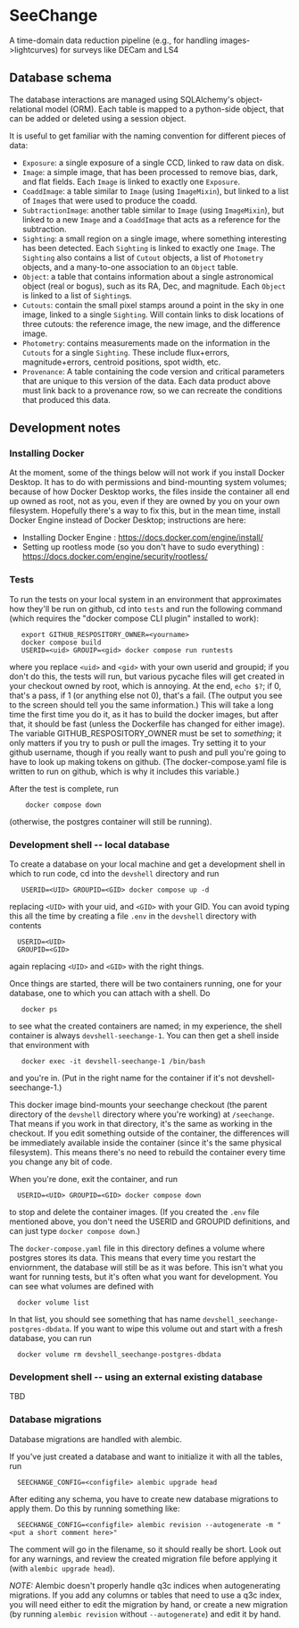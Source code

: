 # SeeChange
A time-domain data reduction pipeline (e.g., for handling images->lightcurves) for surveys like DECam and LS4


## Database schema

The database interactions are managed using SQLAlchemy's object-relational model (ORM). 
Each table is mapped to a python-side object, that can be added or deleted using a session object.

It is useful to get familiar with the naming convention for different pieces of data: 

- `Exposure`: a single exposure of a single CCD, linked to raw data on disk. 
- `Image`: a simple image, that has been processed to remove bias, dark, and flat fields.
  Each `Image` is linked to exactly one `Exposure`. 
- `CoaddImage`: a table similar to `Image` (using `ImageMixin`), but linked to a list of `Image`s 
  that were used to produce the coadd.  
- `SubtractionImage`: another table similar to `Image` (using `ImageMixin`), but linked to a new `Image` and 
  a `CoaddImage` that acts as a reference for the subtraction. 
- `Sighting`: a small region on a single image, where something interesting has been detected. 
  Each `Sighting` is linked to exactly one `Image`. The `Sighting` also contains a list of `Cutout` objects,
  a list of `Photometry` objects, and a many-to-one association to an `Object` table.  
- `Object`: a table that contains information about a single astronomical object (real or bogus), 
  such as its RA, Dec, and magnitude. Each `Object` is linked to a list of `Sighting`s. 
- `Cutouts`: contain the small pixel stamps around a point in the sky in one image, linked to a single `Sighting`.
  Will contain links to disk locations of three cutouts: the reference image, the new image, and the difference image.
- `Photometry`: contains measurements made on the information in the `Cutouts` for a single `Sighting`. 
  These include flux+errors, magnitude+errors, centroid positions, spot width, etc. 
- `Provenance`: A table containing the code version and critical parameters that are unique to this version of the data. 
  Each data product above must link back to a provenance row, so we can recreate the conditions that produced this data. 

## Development notes

### Installing Docker

At the moment, some of the things below will not work if you install Docker Desktop.  It has to do with permissions and bind-mounting system volumes; because of how Docker Desktop works, the files inside the container all end up owned as root, not as you, even if they are owned by you on your own filesystem.  Hopefully there's a way to fix this, but in the mean time, install Docker Engine instead of Docker Desktop; instructions are here:

- Installing Docker Engine : https://docs.docker.com/engine/install/
- Setting up rootless mode (so you don't have to sudo everything) : https://docs.docker.com/engine/security/rootless/

### Tests

To run the tests on your local system in an environment that approximates how they'll be run on github, cd into `tests` and run the following command (which requires the "docker compose CLI plugin" installed to work):
```
   export GITHUB_RESPOSITORY_OWNER=<yourname>
   docker compose build
   USERID=<uid> GROUIP=<gid> docker compose run runtests
```
where you replace `<uid>` and `<gid>` with your own userid and groupid; if you don't do this, the tests will run, but various pycache files will get created in your checkout owned by root, which is annoying.  At the end, `echo $?`; if 0, that's a pass, if 1 (or anything else not 0), that's a fail.  (The output you see to the screen should tell you the same information.)  This will take a long time the first time you do it, as it has to build the docker images, but after that, it should be fast (unless the Dockerfile has changed for either image).  The variable GITHUB_RESPOSITORY_OWNER must be set to *something*; it only matters if you try to push or pull the images.  Try setting it to your github username, though if you really want to push and pull you're going to have to look up making tokens on github.  (The docker-compose.yaml file is written to run on github, which is why it includes this variable.)

After the test is complete, run
```
    docker compose down
```
(otherwise, the postgres container will still be running).

### Development shell -- local database

To create a database on your local machine and get a development shell in which to run code, cd into the `devshell` directory and run
```
   USERID=<UID> GROUPID=<GID> docker compose up -d
```
replacing `<UID>` with your uid, and `<GID>` with your GID.  You can avoid typing this all the time by creating a file `.env` in the `devshell` directory with contents
```
  USERID=<UID>
  GROUPID=<GID>
```
again replacing `<UID>` and `<GID>` with the right things.

Once things are started, there will be two containers running, one for your database, one to which you can attach with a shell.  Do
```
   docker ps
```
to see what the created containers are named; in my experience, the shell container is always `devshell-seechange-1`.  You can then get a shell inside that environment with
```
   docker exec -it devshell-seechange-1 /bin/bash
```
and you're in.  (Put in the right name for the container if it's not devshell-seechange-1.)

This docker image bind-mounts your seechange checkout (the parent directory of the `devshell` directory where you're working) at `/seechange`.  That means if you work in that directory, it's the same as working in the checkout.  If you edit something outside of the container, the differences will be immediately available inside the container (since it's the same physical filesystem).  This means there's no need to rebuild the container every time you change any bit of code.

When you're done, exit the container, and run
```
  USERID=<UID> GROUPID=<GID> docker compose down
```
to stop and delete the container images.  (If you created the `.env` file mentioned above, you don't need the USERID and GROUPID definitions, and can just type `docker compose down`.)

The `docker-compose.yaml` file in this directory defines a volume where postgres stores its data.  This means that every time you restart the enviornment, the database will still be as it was before.  This isn't what you want for running tests, but it's often what you want for development.  You can see what volumes are defined with
```
  docker volume list
```
In that list, you should see something that has name `devshell_seechange-postgres-dbdata`.  If you want to wipe this volume out and start with a fresh database, you can run
```
  docker volume rm devshell_seechange-postgres-dbdata
```

### Development shell -- using an external existing database

TBD

### Database migrations

Database migrations are handled with alembic.

If you've just created a database and want to initialize it with all the tables, run
```
  SEECHANGE_CONFIG=<configfile> alembic upgrade head
```

After editing any schema, you have to create new database migrations to apply them.  Do this by running something like:
```
  SEECHANGE_CONFIG=<configfile> alembic revision --autogenerate -m "<put a short comment here>"
```
The comment will go in the filename, so it should really be short.  Look out for any warnings, and review the created migration file before applying it (with `alembic upgrade head`).

*NOTE:* Alembic doesn't properly handle q3c indices when autogenerating migrations. If you add any columns or tables that need to use a q3c index, you will need either to edit the migration by hand, or create a new migration (by running `alembic revision` without `--autogenerate`) and edit it by hand.
